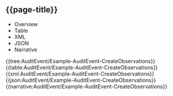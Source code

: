 ## {{page-title}}

<div class="tab-wrap">
  <ul class="tab-head">
    <li class="tablink" onclick="openCity(this,'tabtree')" data-target="tabtree">
      Overview
    </li>
    <li class="tablink" onclick="openCity(this,'tabtable')" data-target="tabtable">
      Table
    </li>
    <li class="tablink tab-active" onclick="openCity(this,'tabxml')" data-target="tabxml">
      XML
    </li>    
    <li class="tablink" onclick="openCity(this,'tabjson')" data-target="tabjson">
      JSON
    </li>    
    <li class="tablink" onclick="openCity(this,'tabnarrative')" data-target="tabnarrative">
      Narrative
    </li>
  </ul>
  <div class="tab-main">
    <div id="tabtree" class="tabcontent">
      {{tree:AuditEvent/Example-AuditEvent-CreateObservations}}
    </div>
    <div id="tabtable" class="tabcontent">
      {{table:AuditEvent/Example-AuditEvent-CreateObservations}}
    </div>       
    <div id="tabxml" class="tabcontent active">      
      {{xml:AuditEvent/Example-AuditEvent-CreateObservations}}
    </div>
    <div id="tabjson" class="tabcontent">
      {{json:AuditEvent/Example-AuditEvent-CreateObservations}}
    </div>       
    <div id="tabnarrative" class="tabcontent">
      {{narrative:AuditEvent/Example-AuditEvent-CreateObservations}}
    </div>  
  </div>
</div>